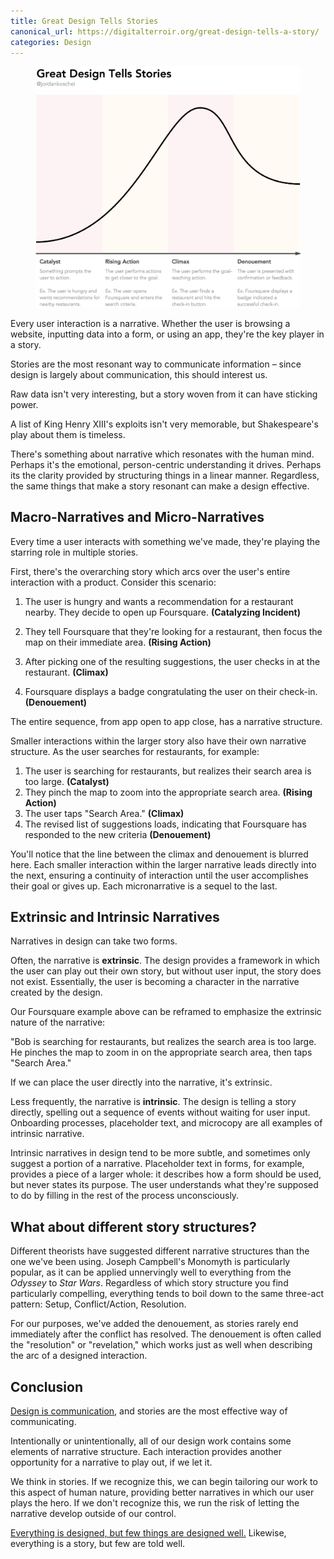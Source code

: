 ```yaml
---
title: Great Design Tells Stories
canonical_url: https://digitalterroir.org/great-design-tells-a-story/
categories: Design
---
```


<figure>
    <img src="/assets/img/writing/narrative-graph.png" alt="Story Diagram" />
</figure>

Every user interaction is a narrative. Whether the user is browsing a website, inputting data into a form, or using an app, they're the key player in a story.

Stories are the most resonant way to communicate information – since design is largely about communication, this should interest us.

Raw data isn't very interesting, but a story woven from it can have sticking power.

A list of King Henry XIII's exploits isn't very memorable, but Shakespeare's play about them is timeless.

There's something about narrative which resonates with the human mind. Perhaps it's the emotional, person-centric understanding it drives. Perhaps its the clarity provided by structuring things in a linear manner. Regardless, the same things that make a story resonant can make a design effective.

## Macro-Narratives and Micro-Narratives

Every time a user interacts with something we've made, they're playing the starring role in multiple stories.

First, there's the overarching story which arcs over the user's entire interaction with a product. Consider this scenario:

1. The user is hungry and wants a recommendation for a restaurant nearby. They decide to open up Foursquare. **(Catalyzing Incident)**

2. They tell Foursquare that they're looking for a restaurant, then focus the map on their immediate area. **(Rising Action)**

3. After picking one of the resulting suggestions, the user checks in at the restaurant. **(Climax)**

4. Foursquare displays a badge congratulating the user on their check-in. **(Denouement)**

The entire sequence, from app open to app close, has a narrative structure.

Smaller interactions within the larger story also have their own narrative structure. As the user searches for restaurants, for example:

1. The user is searching for restaurants, but realizes their search area is too large. **(Catalyst)**
2. They pinch the map to zoom into the appropriate search area. **(Rising Action)**
3. The user taps "Search Area." **(Climax)**
4. The revised list of suggestions loads, indicating that Foursquare has responded to the new criteria **(Denouement)**

You'll notice that the line between the climax and denouement is blurred here. Each smaller interaction within the larger narrative leads directly into the next, ensuring a continuity of interaction until the user accomplishes their goal or gives up. Each micronarrative is a sequel to the last.

## Extrinsic and Intrinsic Narratives

Narratives in design can take two forms.

Often, the narrative is **extrinsic**. The design provides a framework in which the user can play out their own story, but without user input, the story does not exist. Essentially, the user is becoming a character in the narrative created by the design.

Our Foursquare example above can be reframed to emphasize the extrinsic nature of the narrative:

"Bob is searching for restaurants, but realizes the search area is too large. He pinches the map to zoom in on the appropriate search area, then taps "Search Area."

If we can place the user directly into the narrative, it's extrinsic.

Less frequently, the narrative is **intrinsic**. The design is telling a story directly, spelling out a sequence of events without waiting for user input. Onboarding processes, placeholder text, and microcopy are all examples of intrinsic narrative.

Intrinsic narratives in design tend to be more subtle, and sometimes only suggest a portion of a narrative. Placeholder text in forms, for example, provides a piece of a larger whole: it describes how a form should be used, but never states its purpose. The user understands what they're supposed to do by filling in the rest of the process unconsciously.

## What about different story structures?

Different theorists have suggested different narrative structures than the one we've been using. Joseph Campbell's Monomyth is particularly popular, as it can be applied unnervingly well to everything from the _Odyssey_ to _Star Wars_. Regardless of which story structure you find particularly compelling, everything tends to boil down to the same three-act pattern: Setup, Conflict/Action, Resolution.

For our purposes, we've added the denouement, as stories rarely end immediately after the conflict has resolved. The denouement is often called the "resolution" or "revelation," which works just as well when describing the arc of a designed interaction.

## Conclusion

[Design is communication](http://www.lukew.com/ff/entry.asp?232), and stories are the most effective way of communicating.

Intentionally or unintentionally, all of our design work contains some elements of narrative structure. Each interaction provides another opportunity for a narrative to play out, if we let it.

We think in stories. If we recognize this, we can begin tailoring our work to this aspect of human nature, providing better narratives in which our user plays the hero. If we don't recognize this, we run the risk of letting the narrative develop outside of our control.

[Everything is designed, but few things are designed well.](http://quotesondesign.com/brian-reed/) Likewise, everything is a story, but few are told well.
